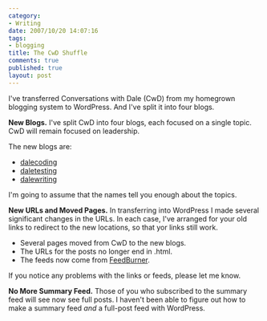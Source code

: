 ```yaml
--- 
category: 
- Writing
date: 2007/10/20 14:07:16
tags: 
- blogging
title: The CwD Shuffle
comments: true
published: true
layout: post
---
```


I've transferred Conversations with Dale (CwD) from my homegrown blogging system to WordPress.  And I've split it into four blogs.

<!--more--> <strong>New Blogs.</strong>  I've split CwD into four blogs, each focused on a single topic.  CwD will remain focused on leadership.

The new blogs are:
<ul>
	<li><a href="http://dalecoding.dhemery.com/">dalecoding</a></li>
	<li><a href="http://daletesting.dhemery.com/">daletesting</a></li>
	<li><a href="http://dalewriting.dhemery.com/">dalewriting</a></li>
</ul>
I'm going to assume that the names tell you enough about the topics.

<strong>New URLs and Moved Pages.</strong>  In transferring into WordPress I made several significant changes in the URLs.  In each case, I've arranged for your old links to redirect to the new locations, so that yor links still work.
<ul>
	<li>Several pages moved from CwD to the new blogs.</li>
	<li>The URLs for the posts no longer end in .html.</li>
	<li>The feeds now come from <a href="http://www.feedburner.com">FeedBurner</a>.</li>
</ul>
If you notice any problems with the links or feeds, please let me know.

<strong>No More Summary Feed.</strong>  Those of you who subscribed to the summary feed will see now see full posts.  I haven't been able to figure out how to make a summary feed <em>and</em> a full-post feed with WordPress.
